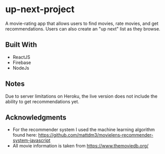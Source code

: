 # up-next-project

A movie-rating app that allows users to find movies, rate movies, and get recommendations. Users can also create an "up next" list as they browse. 

## Built With

* ReactJS
* Firebase
* NodeJs

## Notes 
Due to server limitations on Heroku, the live version does not include the ability to get recommendations yet.

## Acknowledgments

* For the recommender system I used the machine learning algorithm found here: https://github.com/mattdm3/movielens-recommender-system-javascript
* All movie information is taken from https://www.themoviedb.org/
